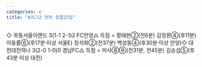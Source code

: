 ```yaml
---
categories: e
title: "K리그2 전적 종합25일"
---
```

◇ 목동서울이랜드 3(1-1 2-1)2 FC안양△ 득점 = 황태현②(전6분) 김정환④(후11분) 이동률⑥(후17분·이상 서울E) 정석화②(전37분) 백성동④(후30분·이상 안양)◇ 대전대전하나 3(2-0 1-0)0 경남FC△ 득점 = 마사⑧⑨(전31분, 전45분) 김승섭⑤(후43분·이상 대전)